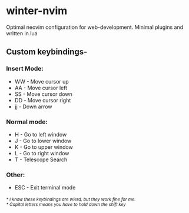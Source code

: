 <h1>winter-nvim</h1>
Optimal neovim configuration for web-development. Minimal plugins and written in lua
<h2>Custom keybindings-</h2>
<h3>Insert Mode:</h3>
<ul>
  <li>WW - Move cursor up </li>
  <li>AA - Move cursor left </li>
  <li>SS - Move cursor down </li>
  <li>DD - Move cursor right </li>
  <li>jj - Down arrow </li>
</ul>
<h3>Normal mode:</h3>
<ul>
  <li>H - Go to left window</li>
  <li>J - Go to lower window</li>
  <li>K - Go to upper window</li>
  <li>L - Go to right window</li>
  <li>T - Telescope Search</li>
</ul>
<h3>Other:</h3>
<ul>
  <li>ESC - Exit terminal mode </li>
</ul>


<i><small>* I know these keybindings are wierd, but they work fine for me. </small><i>
<br><i><small>* Capital letters means you have to hold down the shift key </small></i>
